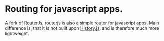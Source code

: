 # Routing for javascript apps.

A fork of [RouterJs](http://haithembelhaj.github.com/RouterJs/), routerjs is also a simple router for javascript apps. Main difference is, that it is not built upon [History.js](https://github.com/balupton/History.js/), and is therefore much more lightweight.
